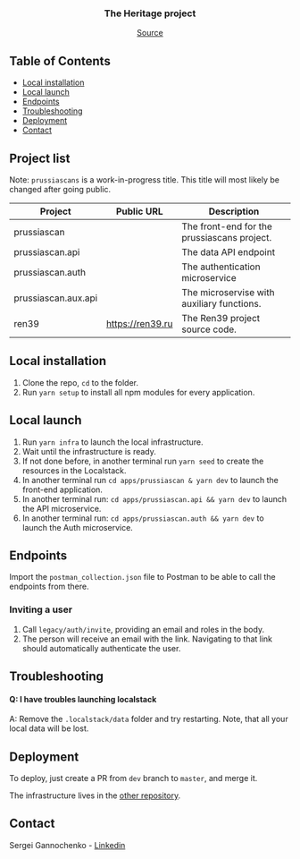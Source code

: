 <p align="center">
<h3 align="center">The Heritage project</h3>

  <p align="center">
    <a href="https://github.com/gannochenko/legacy">Source</a>
  </p>
</p>

<!-- TABLE OF CONTENTS -->
## Table of Contents

* [Local installation](#local-installation)
* [Local launch](#local-launch)
* [Endpoints](#endpoints)
* [Troubleshooting](#troubleshooting)
* [Deployment](#deployment)
* [Contact](#contact)

## Project list

Note: `prussiascans` is a work-in-progress title. This title will most likely be changed after going public.

| Project 	            | Public URL 	 | Description                                 |
|----------------------|---------------|---------------------------------------------|
| prussiascan  	       |  	            | The front-end for the prussiascans project. |
| prussiascan.api	     |  	            | The data API endpoint                       |
| prussiascan.auth	    |  	            | The authentication microservice             |
| prussiascan.aux.api	 |  	            | The microservise with auxiliary functions.  |
| ren39	               | https://ren39.ru | The Ren39 project source code.              |

## Local installation

1. Clone the repo, `cd` to the folder.
2. Run `yarn setup` to install all npm modules for every application.

## Local launch

1. Run `yarn infra` to launch the local infrastructure.
2. Wait until the infrastructure is ready.
3. If not done before, in another terminal run `yarn seed` to create the resources in the Localstack.
4. In another terminal run `cd apps/prussiascan & yarn dev` to launch the front-end application.
5. In another terminal run: `cd apps/prussiascan.api && yarn dev` to launch the API microservice.
5. In another terminal run: `cd apps/prussiascan.auth && yarn dev` to launch the Auth microservice.

## Endpoints

Import the `postman_collection.json` file to Postman to be able to call the endpoints from there.

### Inviting a user

1. Call `legacy/auth/invite`, providing an email and roles in the body.
2. The person will receive an email with the link. Navigating to that link should automatically authenticate the user.

## Troubleshooting

#### Q: I have troubles launching localstack

A: Remove the `.localstack/data` folder and try restarting. Note, that all your local data will be lost.

## Deployment

To deploy, just create a PR from `dev` branch to `master`, and merge it.

The infrastructure lives in the [other repository](https://github.com/gannochenko/legacy_infra).

## Contact

Sergei Gannochenko - [Linkedin](https://www.linkedin.com/in/gannochenko/)
